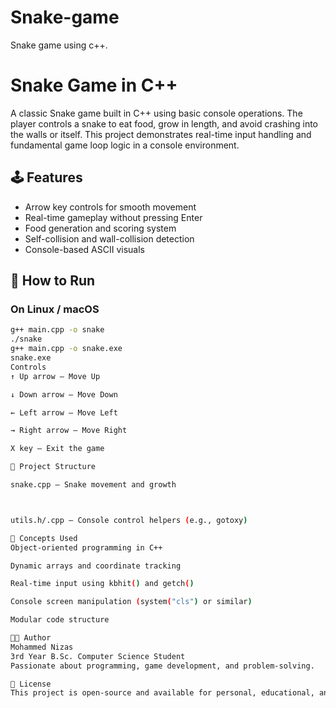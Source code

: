 # Snake-game
Snake game using c++.
# Snake Game in C++

A classic Snake game built in C++ using basic console operations. The player controls a snake to eat food, grow in length, and avoid crashing into the walls or itself. This project demonstrates real-time input handling and fundamental game loop logic in a console environment.

## 🕹️ Features

- Arrow key controls for smooth movement
- Real-time gameplay without pressing Enter
- Food generation and scoring system
- Self-collision and wall-collision detection
- Console-based ASCII visuals

## 🚀 How to Run

### On Linux / macOS
```bash
g++ main.cpp -o snake
./snake
g++ main.cpp -o snake.exe
snake.exe
Controls
↑ Up arrow – Move Up

↓ Down arrow – Move Down

← Left arrow – Move Left

→ Right arrow – Move Right

X key – Exit the game

📁 Project Structure

snake.cpp – Snake movement and growth



utils.h/.cpp – Console control helpers (e.g., gotoxy)

🧠 Concepts Used
Object-oriented programming in C++

Dynamic arrays and coordinate tracking

Real-time input using kbhit() and getch()

Console screen manipulation (system("cls") or similar)

Modular code structure

👨‍💻 Author
Mohammed Nizas
3rd Year B.Sc. Computer Science Student
Passionate about programming, game development, and problem-solving.

📜 License
This project is open-source and available for personal, educational, and non-commercial use.

